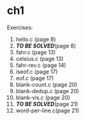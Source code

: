 # ch1

Exercises:
1. hello.c (page 8)
2. ***TO BE SOLVED***(page 8)
3. fahr.c (page 13)
4. celsius.c (page 13)
5. fahr-rev.c (page 14)
6. iseof.c (page 17)
7. eof.c (page 17)
8. blank-count.c (page 20)
9. blank-dedup.c (page 20)
10. blank-vis.c (page 20)
11. ***TO BE SOLVED***(page 21)
12. word-per-line.c(page 21)
